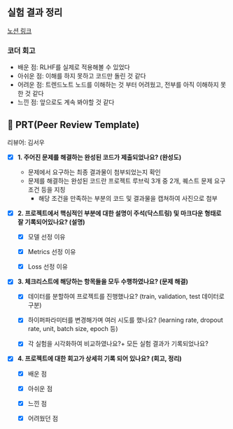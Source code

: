 ## 실험 결과 정리
[노션 링크](https://4rldur0.notion.site/212287a4b6994ab09a94b2472e6ac194?pvs=4)

### 코더 회고
- 배운 점: RLHF를 실제로 적용해볼 수 있었다
- 아쉬운 점: 이해를 하지 못하고 코드만 돌린 것 같다
- 어려운 점: 트렌드노트 노드를 이해하는 것 부터 어려웠고, 전부를 아직 이해하지 못 한 것 같다
- 느낀 점: 앞으로도 계속 봐야할 것 같다

## 🔑 PRT(Peer Review Template)
리뷰어: 김서우

- [x]  **1. 주어진 문제를 해결하는 완성된 코드가 제출되었나요? (완성도)**
    - 문제에서 요구하는 최종 결과물이 첨부되었는지 확인
    - 문제를 해결하는 완성된 코드란 프로젝트 루브릭 3개 중 2개, 
    퀘스트 문제 요구조건 등을 지칭
        - 해당 조건을 만족하는 부분의 코드 및 결과물을 캡쳐하여 사진으로 첨부

- [x]  **2. 프로젝트에서 핵심적인 부분에 대한 설명이 주석(닥스트링) 및 마크다운 형태로 잘 기록되어있나요? (설명)**
    - [x]  모델 선정 이유

    - [x]  Metrics 선정 이유

    - [x]  Loss 선정 이유  

- [x]  **3. 체크리스트에 해당하는 항목들을 모두 수행하였나요? (문제 해결)**
    - [x]  데이터를 분할하여 프로젝트를 진행했나요? (train, validation, test 데이터로 구분)

    - [x]  하이퍼파라미터를 변경해가며 여러 시도를 했나요? (learning rate, dropout rate, unit, batch size, epoch 등)

    - [x]  각 실험을 시각화하여 비교하였나요?+ 모든 실험 결과가 기록되었나요?


- [x]  **4. 프로젝트에 대한 회고가 상세히 기록 되어 있나요? (회고, 정리)**
    - [x]  배운 점
    - [x]  아쉬운 점
    - [x]  느낀 점
    - [x]  어려웠던 점

